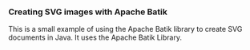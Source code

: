 ### Creating SVG images with Apache Batik

This is a small example of using the Apache Batik library to create SVG documents in Java.
It uses the Apache Batik Library.
